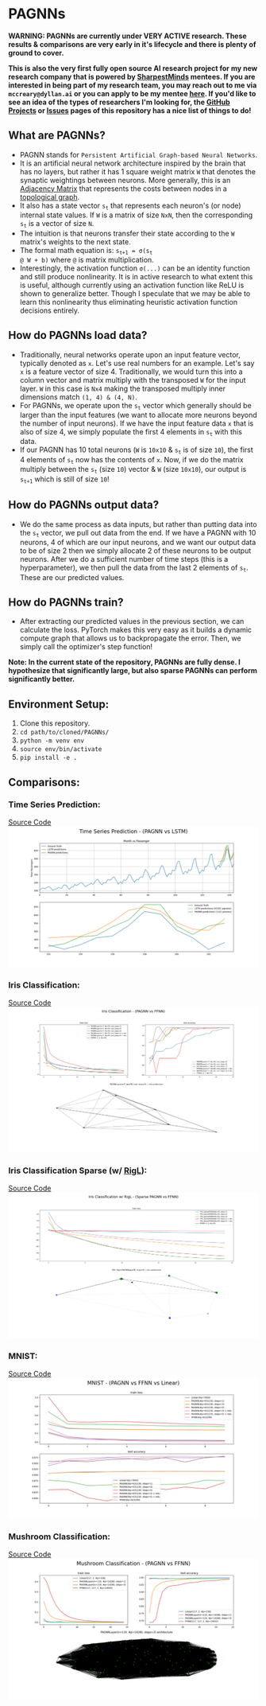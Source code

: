 # PAGNNs

**WARNING: PAGNNs are currently under VERY ACTIVE research. These results & comparisons are very early in it's lifecycle and there is plenty of ground to cover.**

**This is also the very first fully open source AI research project for my new research company that is powered by [SharpestMinds](https://www.sharpestminds.com/?r=dyllan-mccreary) mentees. If you are interested in being part of my research team, you may reach out to me via `mccreary@dyllan.ai` or you can apply to be my mentee [here](https://app.sharpestminds.com/u/yGyFBQvfv44iG2JC5?r=dyllan-mccreary). If you'd like to see an idea of the types of researchers I'm looking for, the [GitHub Projects](https://github.com/McCrearyD/PAGNNs/projects) or [Issues](https://github.com/McCrearyD/PAGNNs/issues) pages of this repository has a nice list of things to do!**

## What are PAGNNs?
- PAGNN stands for `Persistent Artificial Graph-based Neural Networks`. 
- It is an artificial neural network architecture inspired by the brain that has no layers, but rather it has 1 square weight matrix `W` that denotes the synaptic weightings between neurons. More generally, this is an [Adjacency Matrix](https://en.wikipedia.org/wiki/Adjacency_matrix) that represents the costs between nodes in a [topological graph](https://en.wikipedia.org/wiki/Topological_graph). 
- It also has a state vector <code>s<sub>t</sub></code> that represents each neuron's (or node) internal state values. If `W` is a matrix of size `NxN`, then the corresponding <code>s<sub>t</sub></code> is a vector of size `N`. 
- The intuition is that neurons transfer their state according to the `W` matrix's weights to the next state. 
- The formal math equation is: <code>s<sub>t+1</sub> = σ(s<sub>t</sub> @ W + b)</code> where `@` is matrix multiplication.
- Interestingly, the activation function `σ(...)` can be an identity function and still produce nonlinearity. It is in active research to what extent this is useful, although currently using an activation function like ReLU is shown to generalize better. Though I speculate that we may be able to learn this nonlinearity thus eliminating heuristic activation function decisions entirely.

## How do PAGNNs load data?
- Traditionally, neural networks operate upon an input feature vector, typically denoted as `x`. Let's use real numbers for an example. Let's say `x` is a feature vector of size 4. Traditionally, we would turn this into a column vector and matrix multiply with the transposed `W` for the input layer. `W` in this case is `Nx4` making the transposed multiply inner dimensions match `(1, 4) & (4, N)`.
- For PAGNNs, we operate upon the <code>s<sub>t</sub></code> vector which generally should be larger than the input features (we want to allocate more neurons beyond the number of input neurons). If we have the input feature data `x` that is also of size 4, we simply populate the first 4 elements in <code>s<sub>t</sub></code> with this data. 
- If our PAGNN has 10 total neurons (`W` is `10x10` & <code>s<sub>t</sub></code> is of size `10`), the first 4 elements of <code>s<sub>t</sub></code> now has the contents of `x`. Now, if we do the matrix multiply between the <code>s<sub>t</sub></code> (size `10`) vector & `W` (size `10x10`), our output is <code>s<sub>t+1</sub></code> which is still of size `10`!

## How do PAGNNs output data?
- We do the same process as data inputs, but rather than putting data into the <code>s<sub>t</sub></code> vector, we pull out data from the end. If we have a PAGNN with 10 neurons, 4 of which are our input neurons, and we want our output data to be of size 2 then we simply allocate 2 of these neurons to be output neurons. After we do a sufficient number of time steps (this is a hyperparameter), we then pull the data from the last 2 elements of <code>s<sub>t</sub></code>. These are our predicted values.

## How do PAGNNs train?
- After extracting our predicted values in the previous section, we can calculate the loss. PyTorch makes this very easy as it builds a dynamic compute graph that allows us to backpropagate the error. Then, we simply call the optimizer's step function!

**Note: In the current state of the repository, PAGNNs are fully dense. I hypothesize that significantly large, but also sparse PAGNNs can perform significantly better.**

## Environment Setup:

1. Clone this repository.
2. `cd path/to/cloned/PAGNNs/`
3. `python -m venv env`
4. `source env/bin/activate`
5. `pip install -e .`

## Comparisons:

### Time Series Prediction:
[Source Code](examples/time_series.py)
![](examples/figures/time_series.png)

### Iris Classification:
[Source Code](examples/iris_classification.py)
![](examples/figures/iris_classification.png)

### Iris Classification Sparse (w/ [RigL](https://github.com/McCrearyD/rigl-torch)):
[Source Code](examples/sparse_iris_classification.py)
![](examples/figures/sparse_iris_classification.png)

### MNIST:
[Source Code](examples/mnist.py)
![](examples/figures/mnist.png)

### Mushroom Classification:
[Source Code](examples/mushroom_classification.py)
![](examples/figures/mushroom_classification.png)

